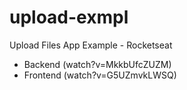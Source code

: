 # upload-exmpl

Upload Files App Example - Rocketseat 
- Backend (watch?v=MkkbUfcZUZM)
- Frontend (watch?v=G5UZmvkLWSQ)
